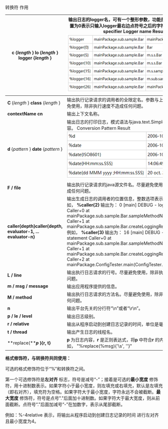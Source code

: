 

转换符 作用

| **c** {*length* }    **lo** {*length* }    **logger** {*length* } | 输出日志的logger名，可有一个整形参数，功能是缩短logger名，设置为0表示只输入logger最右边点符号之后的字符串。   Conversion specifier Logger name Result                 ![1563529078715](../image/1563529078715.png) |
| ------------------------------------------------------------ | ------------------------------------------------------------ |
| **C** {*length* }    **class** {*length* }                   | 输出执行记录请求的调用者的全限定名。参数与上面的一样。尽量避免使用，除非执行速度不造成任何问题。 |
| **contextName**   **cn**                                     | 输出上下文名称。                                             |
| **d** {*pattern* }    **date** {*pattern* }                  | 输出日志的打印日志，模式语法与java.text.SimpleDateFormat 兼容。 Conversion Pattern Result                    ![1563529111193](../image/1563529111193.png) |
| **F / file**                                                 | 输出执行记录请求的java源文件名。尽量避免使用，除非执行速度不造成任何问题。 |
| **caller{depth}caller{depth,   evaluator-1, ... evaluator-n}** | 输出生成日志的调用者的位置信息，整数选项表示输出信息深度。   例如， **%caller{2}**   输出为：                                                                                          0    [main]   DEBUG - logging statement       Caller+0   at   mainPackage.sub.sample.Bar.sampleMethodName(Bar.java:22)      Caller+1   at mainPackage.sub.sample.Bar.createLoggingRequest(Bar.java:17)   例如， **%caller{3}**   输出为：   16   [main]   DEBUG - logging statement       Caller+0   at   mainPackage.sub.sample.Bar.sampleMethodName(Bar.java:22)      Caller+1   at mainPackage.sub.sample.Bar.createLoggingRequest(Bar.java:17)      Caller+2   at   mainPackage.ConfigTester.main(ConfigTester.java:38) |
| **L / line**                                                 | 输出执行日志请求的行号。尽量避免使用，除非执行速度不造成任何问题。 |
| **m / msg / message**                                        | 输出应用程序提供的信息。                                     |
| **M / method**                                               | 输出执行日志请求的方法名。尽量避免使用，除非执行速度不造成任何问题。 |
| **n**                                                        | 输出平台先关的分行符“\n”或者“\r\n”。                         |
| **p / le / level**                                           | 输出日志级别。                                               |
| **r / relative**                                             | 输出从程序启动到创建日志记录的时间，单位是毫秒               |
| **t / thread**                                               | 输出产生日志的线程名。                                       |
| **replace(*****p*** **){r, t}**                              | **p** 为日志内容，**r** 是正则表达式，将**p** 中符合**r** 的内容替换为**t** 。   例如， "%replace(%msg){'\s', ''}" |



 

 

**格式修饰符，与转换符共同使用：**

可选的格式修饰符位于“%”和转换符之间。

第一个可选修饰符是**左对齐** 标志，符号是减号“-”；接着是可选的**最小宽度** 修饰符，用十进制数表示。如果字符小于最小宽度，则左填充或右填充，默认是左填充（即右对齐），填充符为空格。如果字符大于最小宽度，字符永远不会被截断。**最大宽度** 修饰符，符号是点号"."后面加十进制数。如果字符大于最大宽度，则从前面截断。点符号“.”后面加减号“-”在加数字，表示从尾部截断。

 

 

例如：%-4relative 表示，将输出从程序启动到创建日志记录的时间 进行左对齐 且最小宽度为4。

 
